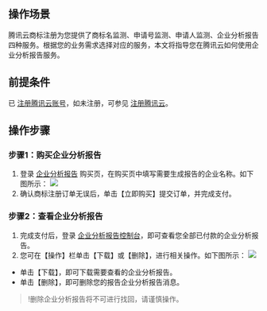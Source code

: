 
## 操作场景
腾讯云商标注册为您提供了商标名监测、申请号监测、申请人监测、企业分析报告四种服务。根据您的业务需求选择对应的服务，本文将指导您在腾讯云如何使用企业分析报告服务。


## 前提条件
已 [注册腾讯云账号](https://cloud.tencent.com/register?s_url=https%3A%2F%2Fcloud.tencent.com%2F)，如未注册，可参见 [注册腾讯云](https://cloud.tencent.com/document/product/378/17985)。

## 操作步骤
### 步骤1：购买企业分析报告
1. 登录 [企业分析报告](https://buy.cloud.tencent.com/monitoring/report) 购买页，在购买页中填写需要生成报告的企业名称。如下图所示：
![](https://main.qcloudimg.com/raw/9846030966b234243858c2b4a1e30e95.png)
2. 确认商标注册订单无误后，单击【立即购买】提交订单，并完成支付。


### 步骤2：查看企业分析报告
1. 完成支付后，登录 [企业分析报告控制台](https://console.cloud.tencent.com/tmr/monitor/report)，即可查看您全部已付款的企业分析报告。
2. 您可在【操作】栏单击【下载】或【删除】，进行相关操作。如下图所示：
![](https://main.qcloudimg.com/raw/a67e772669346b29ef98968846459229.png)
 - 单击【下载】，即可下载需要查看的企业分析报告。
 - 单击【删除】，即可删除您的报告企业分析报告消息。
>!删除企业分析报告将不可进行找回，请谨慎操作。




